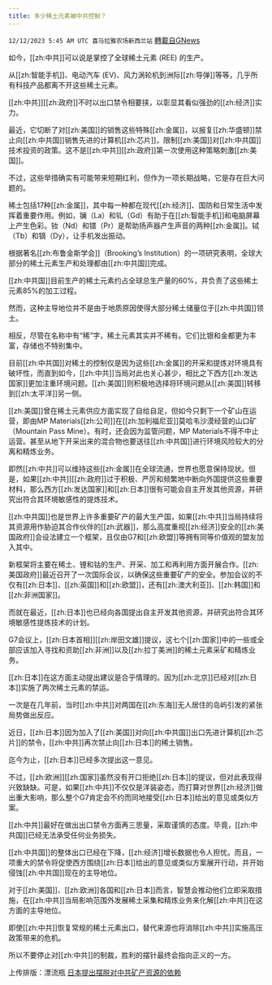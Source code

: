 ```yaml
---
title: 多少稀土元素被中共控制？
---
```

`12/12/2023 5:45 AM UTC 喜马拉雅农场新西兰站` [轉載自GNews](https://gnews.org/articles/2099046)

如今，[[zh:中共]]可以说是掌控了全球稀土元素 (REE) 的生产。

从[[zh:智能手机]]、电动汽车 (EV)、风力涡轮机到洲际[[zh:导弹]]等等，几乎所有科技产品都离不开这些稀土元素。

[[zh:中共]][[zh:政府]]不时以出口禁令相要挟，以彰显其看似强劲的[[zh:经济]]实力。

最近，它切断了对[[zh:美国]]的销售这些特殊[[zh:金属]]，以报复[[zh:华盛顿]]禁止向[[zh:中共国]]销售先进的计算机[[zh:芯片]]，限制[[zh:美国]]对[[zh:中共国]]技术投资的政策。这不是[[zh:中共]][[zh:政府]]第一次使用这种策略刺激[[zh:美国]]。

不过，这些举措确实有可能带来短期红利，但作为一项长期战略，它是存在巨大问题的。

稀土包括17种[[zh:金属]]，其中每一种都在现代[[zh:经济]]、国防和日常生活中发挥着重要作用。例如，镧（La）和钆（Gd）有助于在[[zh:智能手机]]和电脑屏幕上产生色彩。钕（Nd）和镨（Pr）是帮助扬声器产生声音的两种[[zh:金属]]。铽（Tb）和镝（Dy），让手机发出振动。

根据著名[[zh:布鲁金斯学会]]（Brooking’s Institution）的一项研究表明，全球大部分的稀土元素生产和处理都由[[zh:中共国]]完成。

[[zh:中共国]]目前生产的稀土元素约占全球总生产量的60%，并负责了这些稀土元素85%的加工过程。

然而，这种主导地位并不是由于地质原因使得大部分稀土储量位于[[zh:中共国]]领土。

相反，尽管在名称中有“稀”字，稀土元素其实并不稀有。它们比银和金都更为丰富，存储也不特别集中。

目前[[zh:中共国]]对稀土的控制仅是因为这些[[zh:金属]]的开采和提炼对环境具有破坏性，而直到如今，[[zh:中共]]当局对此也关心甚少，相比之下西方[[zh:发达国家]]更加注重环境问题。[[zh:美国]]则积极地选择将环境问题从[[zh:美国]]转移到[[zh:太平洋]]另一侧。

[[zh:美国]]曾在稀土元素供应方面实现了自给自足，但如今只剩下一个矿山在运营，即由MP Materials[[zh:公司]]在[[zh:加利福尼亚]]莫哈韦沙漠经营的山口矿（Mountain Pass Mine）。有时，还会因为监管问题，MP Materials不得不中止运营。甚至从地下开采出来的混合物也要送往[[zh:中共国]]进行环境风险较大的分离和精炼业务。

即然[[zh:中共]]可以维持这些[[zh:金属]]在全球流通，世界也愿意保持现状。但是，如果[[zh:中共]][[zh:政府]]过于积极、严厉和频繁地中断向外国提供这些重要材料，那么西方[[zh:发达国家]]和[[zh:日本]]很有可能会自主开发其他资源，并研究出符合其环境敏感性的提炼技术。

[[zh:中共国]]也是世界上许多重要矿产的最大生产国，如果[[zh:中共]]当局持续将其资源用作胁迫其合作伙伴的[[zh:武器]]，那么高度重视[[zh:经济]]安全的[[zh:美国政府]]会设法建立一个框架，且仅由G7和[[zh:欧盟]]等拥有同等价值观的盟友加入其中。

新框架将主要在稀土、锂和钴的生产、开采、加工和再利用方面开展合作。[[zh:美国政府]]最近召开了一次国际会议，以确保这些重要矿产的安全。参加会议的不仅有[[zh:日本]]、[[zh:英国]]和[[zh:欧盟]]，还有[[zh:澳大利亚]]、[[zh:韩国]]和[[zh:非洲国家]]。

而就在最近，[[zh:日本]]也已经向各国提出自主开发其他资源，并研究出符合其环境敏感性提炼技术的计划。

G7会议上，[[zh:日本首相]][[zh:岸田文雄]]提议，这七个[[zh:国家]]中的一些或全部应该加入寻找和资助[[zh:非洲]]以及[[zh:拉丁美洲]]的稀土元素采矿和精炼业务。

[[zh:日本]]在这方面主动提出建议是合乎情理的。因为[[zh:北京]]已经对[[zh:日本]]实施了两次稀土元素的禁运。

一次是在几年前，当时[[zh:中共]]对两国在[[zh:东海]]无人居住的岛屿引发的紧张局势做出反应。

近日，[[zh:日本]]因为加入了[[zh:美国]]对向[[zh:中共国]]出口先进计算机[[zh:芯片]]的禁令，[[zh:中共]]再次禁止向[[zh:日本]]的稀土销售。

迄今为止，[[zh:日本]]已经多次提出这一意见。

不过，[[zh:欧洲]][[zh:国家]]虽然没有开口拒绝[[zh:日本]]的提议，但对此表现得兴致缺缺。可是，如果[[zh:中共]]不仅仅是洋装姿态，而打算对世界[[zh:经济]]做出重大影响，那么整个G7肯定会不约而同地接受[[zh:日本]]给出的意见或类似方案。

[[zh:中共]]最好在做出出口禁令方面再三思量，采取谨慎的态度。毕竟，[[zh:中共国]]已经无法承受任何业务损失。

[[zh:中共国]]的整体出口已经在下降，[[zh:经济]]增长数据也令人担忧。而且，一项重大的禁令将促使西方围绕[[zh:日本]]给出的意见或类似方案展开行动，并开始侵蚀[[zh:中共国]]现在的主导地位。

对于[[zh:美国]]、[[zh:欧洲]]各国和[[zh:日本]]而言，智慧会推动他们立即采取措施，在[[zh:中共]]当局影响范围外发展稀土采集和精炼业务来化解[[zh:中共]]在这方面的主导地位。

即使[[zh:中共]]恢复常规的稀土元素出口，替代来源也将消除[[zh:中共]]实施高压政策带来的危机。

所以不要停止对[[zh:中共]]的制裁，胜利的摆针最终会指向正义的一方。

上传排版：漂流瓶
[日本提出摆脱对中共矿产资源的依赖](https://www.jiji.com/jc/article?k=2023030900409&g=int)


